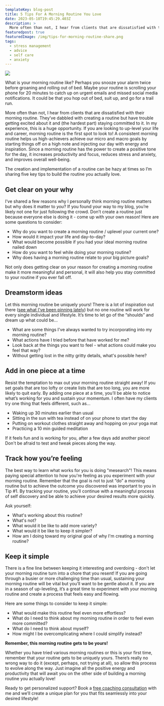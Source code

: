 ```yaml
---
templateKey: blog-post
title: 5 Tips For A Morning Routine You Love
date: 2023-05-18T19:45:29.403Z
description: >
  More often than not, I hear from clients that are dissatisfied with their morning routine. They’ve dabbled with creating a routine but have trouble getting excited about it and (the hardest part) staying committed to it. In my experience, this is a huge opportunity. If you are looking to up-level your life and career, morning routine is the first spot to look to!
featuredpost: true
featuredImage: /img/tips-for-morning-routine-share.png
tags:
  - stress management
  - advice
  - self care
  - anxiety
---
```


![](./img/tips-for-morning-routine-hero.png)

What is your morning routine like? Perhaps you snooze your alarm twice before groaning and rolling out of bed. Maybe your routine is scrolling your phone for 20 minutes to catch up on urgent emails and missed social media notifications. It could be that you hop out of bed, suit up, and go for a trail run.

More often than not, I hear from clients that are dissatisfied with their morning routine. They’ve dabbled with creating a routine but have trouble getting excited about it and (the hardest part) staying committed to it. In my experience, this is a huge opportunity. If you are looking to up-level your life and career, morning routine is the first spot to look to! A consistent morning routine helps us high-achievers achieve our micro and macro goals by starting things off on a high note and injecting our day with energy and inspiration. Since a morning routine has the power to create a positive tone for the day, it increases productivity and focus, reduces stress and anxiety, and improves overall well-being.

The creation and implementation of a routine can be hazy at times so I’m sharing five key tips to build the routine you actually love.

## Get clear on your why

I’ve shared a few reasons why I personally think morning routine matters but why does it matter to _you_? If you found your way to my blog, you’re likely not one for just following the crowd. Don’t create a routine just because everyone else is doing it - come up with your own reason! Here are some questions to consider:

- Why do you want to create a morning routine / uplevel your current one?
- How would it impact your life and day-to-day?
- What would become possible if you had your ideal morning routine nailed down
- How do you want to feel while doing your morning routine?
- Why does having a morning routine relate to your big picture goals?

Not only does getting clear on your reason for creating a morning routine make it more meaningful and personal, it will also help you stay committed to your routine if you ever fall off.

## Dreamstorm ideas

Let this morning routine be uniquely yours! There is a lot of inspiration out there ([see what I’ve been pinning lately](https://www.pinterest.com/sheflowsandgrows/morning-routine/)) but no one routine will work for every single individual and lifestyle. It’s time to let go of the “shoulds” and dream up what could be…

- What are some things I've always wanted to try incorporating into my morning routine?
- What actions have I tried before that have worked for me?
- Look back at the things you want to feel - what actions could make you feel that way?
- Without getting lost in the nitty gritty details, what's possible here?

## Add in one piece at a time

Resist the temptation to max out your morning routine straight away! If you set goals that are too lofty or create lists that are too long, you are more likely to quit early. By adding one piece at a time, you’ll be able to notice what’s working for you and sustain your momentum. I often have my clients try one thing that feels different, such as...

- Waking up 30 minutes earlier than usual
- Sitting in the sun with tea instead of on your phone to start the day
- Putting on workout clothes straight away and hopping on your yoga mat
- Practicing a 10 min guided meditation

If it feels fun and is working for you, after a few days add another piece! Don't be afraid to test and tweak pieces along the way.

## Track how you’re feeling

The best way to learn what works for you is doing "mesearch"! This means paying special attention to how you're feeling as you experiment with your morning routine. Remember that the goal is not to just “do” a morning routine but to achieve the outcome you discovered was important to you in Tip #1. By tracking your routine, you’ll continue with a meaningful process of self discovery and be able to achieve your desired results more quickly.

Ask yourself:

- What's working about this routine?
- What's not?
- What would it be like to add more variety?
- What would it be like to keep it simpler?
- How am I doing toward my original goal of why I'm creating a morning routine?

## Keep it simple

There is a fine line between keeping it interesting and overdoing - don't let your morning routine turn into a chore that you resent! If you are going through a busier or more challenging time than usual, sustaining your morning routine will be vital but you’ll want to be gentle about it. If you are in a season of up-leveling, it’s a great time to experiment with your morning routine and create a process that feels easy and flowing.

Here are some things to consider to keep it simple:

- What would make this routine feel even more effortless?
- What do I need to think about my morning routine in order to feel even more committed?
- What do I need to think about myself?
- How might I be overcomplicating where I could simplify instead?

**Remember, this morning routine gets to be yours!**

Whether you have tried various morning routines or this is your first time, remember that your routine gets to be uniquely yours. There’s really no wrong way to do it (except, perhaps, not trying at all), so allow this process to evolve along the way. Just imagine all the positive energy and productivity that will await you on the other side of building a morning routine you actually love!

Ready to get personalized support? Book a [free coaching consultation](/book/exploration/) with me and we’ll create a unique plan for you that fits seamlessly into your desired lifestyle!
